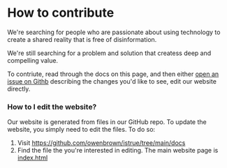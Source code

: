 # How to contribute
We're searching for people who are passionate about using technology to create a shared reality that is free of disinformation.

We're still searching for a problem and solution that createss deep and compelling value. 

To contriute, read through the docs on this page, and then either [open an issue on Githb](https://github.com/owenbrown/istrue/issues) describing the changes you'd like to see, edit our website directly.

### How to I edit the website?
Our website is generated from files in our GitHub repo. To update the website, you simply need to edit the files. To do so:

1. Visit https://github.com/owenbrown/istrue/tree/main/docs
2. Find the file the you're interested in editing. The main website page is [index.html](https://github.com/owenbrown/istrue/blob/main/docs/index.md)

